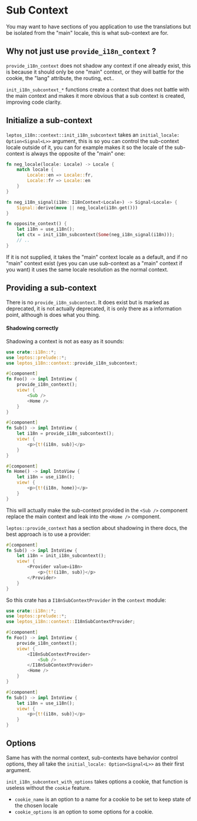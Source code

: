 # Sub Context

You may want to have sections of you application to use the translations but be isolated from the "main" locale, this is what sub-context are for.

## Why not just use `provide_i18n_context` ?

`provide_i18n_context` does not shadow any context if one already exist,
this is because it should only be one "main" context, or they will battle for the cookie, the "lang" attribute, the routing, ect..

`init_i18n_subcontext_*` functions create a context that does not battle with the main context and makes it more obvious that a sub context is created, improving code clarity.

## Initialize a sub-context

`leptos_i18n::context::init_i18n_subcontext` takes an `initial_locale: Option<Signal<L>>` argument, this is so you can control the sub-context locale outside of it, you can for example makes it so the locale of the sub-context is always the opposite of the "main" one:

```rust
fn neg_locale(locale: Locale) -> Locale {
    match locale {
        Locale::en => Locale::fr,
        Locale::fr => Locale::en
    }
}

fn neg_i18n_signal(i18n: I18nContext<Locale>) -> Signal<Locale> {
    Signal::derive(move || neg_locale(i18n.get()))
}

fn opposite_context() {
    let i18n = use_i18n();
    let ctx = init_i18n_subcontext(Some(neg_i18n_signal(i18n)));
    // ..
}
```

If it is not supplied, it takes the "main" context locale as a default, and if no "main" context exist (yes you can use sub-context as a "main" context if you want) it uses the same locale resolution as the normal context.

## Providing a sub-context

There is no `provide_i18n_subcontext`. It does exist but is marked as deprecated, it is not actually deprecated, it is only there as a information point, although is does what you thing.

#### Shadowing correctly

Shadowing a context is not as easy as it sounds:

```rust
use crate::i18n::*;
use leptos::prelude::*;
use leptos_i18n::context::provide_i18n_subcontext;

#[component]
fn Foo() -> impl IntoView {
    provide_i18n_context();
    view! {
        <Sub />
        <Home />
    }
}

#[component]
fn Sub() -> impl IntoView {
    let i18n = provide_i18n_subcontext();
    view! {
        <p>{t!(i18n, sub)}</p>
    }
}

#[component]
fn Home() -> impl IntoView {
    let i18n = use_i18n();
    view! {
        <p>{t!(i18n, home)}</p>
    }
}
```

This will actually make the sub-context provided in the `<Sub />` component replace the main context and leak into the `<Home />` component.

`leptos::provide_context` has a section about shadowing in there docs, the best approach is to use a provider:

```rust
#[component]
fn Sub() -> impl IntoView {
    let i18n = init_i18n_subcontext();
    view! {
        <Provider value=i18n>
            <p>{t!(i18n, sub)}</p>
        </Provider>
    }
}
```

So this crate has a `I18nSubContextProvider` in the `context` module:

```rust
use crate::i18n::*;
use leptos::prelude::*;
use leptos_i18n::context::I18nSubContextProvider;

#[component]
fn Foo() -> impl IntoView {
    provide_i18n_context();
    view! {
        <I18nSubContextProvider>
            <Sub />
        </I18nSubContextProvider>
        <Home />
    }
}

#[component]
fn Sub() -> impl IntoView {
    let i18n = use_i18n();
    view! {
        <p>{t!(i18n, sub)}</p>
    }
}
```

## Options

Same has with the normal context, sub-contexts have behavior control options, they all take the `initial_locale: Option<Signal<L>>` as their first argument.

`init_i18n_subcontext_with_options` takes options a cookie,
that function is useless without the `cookie` feature.

- `cookie_name` is an option to a name for a cookie to be set to keep state of the chosen locale
- `cookie_options` is an option to some options for a cookie.
